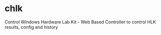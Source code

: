 # chlk
Control Windows Hardware Lab Kit - Web Based Controller to control HLK results, config and history
